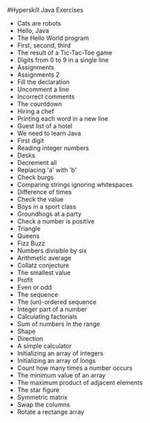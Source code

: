 #Hyperskill Java Exercises
- Cats are robots
- Hello, Java
- The Hello World program
- First, second, third
- The result of a Tic-Tac-Toe game
- Digits from 0 to 9 in a single line
- Assignments
- Assignments 2
- Fill the declaration
- Uncomment a line
- Incorrect comments
- The countdown
- Hiring a chef
- Printing each word in a new line
- Guest list of a hotel
- We need to learn Java
- First digit
- Reading integer numbers
- Desks
- Decrement all
- Replacing 'a' with 'b'
- Check burgs
- Comparing strings ignoring whitespaces
- Difference of times
- Check the value
- Boys in a sport class
- Groundhogs at a party
- Check a number is positive
- Triangle
- Queens
- Fizz Buzz
- Numbers divisible by six
- Arithmetic average
- Collatz conjecture
- The smallest value
- Profit
- Even or odd
- The sequence
- The (un)-ordered sequence
- Integer part of a number
- Calculating factorials
- Sum of numbers in the range
- Shape
- Direction
- A simple calculator
- Initializing an array of integers
- Initializing an array of longs
- Count how many times a number occurs
- The minimum value of an array
- The maximum product of adjacent elements
- The star figure
- Symmetric matrix
- Swap the columns
- Rotate a rectange array
